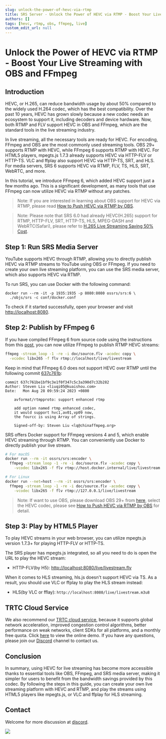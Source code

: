 ```yaml
---
slug: unlock-the-power-of-hevc-via-rtmp
title: SRS Server - Unlock the Power of HEVC via RTMP - Boost Your Live Streaming with OBS and FFmpeg
authors: []
tags: [hevc, rtmp, obs, ffmpeg, live]
custom_edit_url: null
---
```


# Unlock the Power of HEVC via RTMP - Boost Your Live Streaming with OBS and FFmpeg

## Introduction

HEVC, or H.265, can reduce bandwidth usage by about 50% compared to the widely used H.264 codec, which has the 
best compatibility. Over the past 10 years, HEVC has grown slowly because a new codec needs an ecosystem to 
support it, including decoders and device hardware. Now, both RTMP and FLV support HEVC in OBS and FFmpeg, 
which are the standard tools in the live streaming industry.

<!--truncate-->

In live streaming, all the necessary tools are ready for HEVC. For encoding, FFmpeg and OBS are the most commonly 
used streaming tools. OBS 29+ supports RTMP with HEVC, while FFmpeg 6 supports RTMP with HEVC. For HTML5 players, 
mpegts.js 1.7.3 already supports HEVC via HTTP-FLV or HTTP-TS. VLC and ffplay also support HEVC via HTTP-TS, SRT, 
and HLS. For media servers, SRS 6 supports HEVC via RTMP, FLV, TS, HLS, SRT, WebRTC, and more.

In this tutorial, we introduce FFmpeg 6, which added HEVC support just a few months ago. This is a significant 
development, as many tools that use FFmpeg can now utilize HEVC via RTMP without any patches.

> Note: If you are interested in learning about OBS support for HEVC via RTMP, please read 
> [How to Push HEVC via RTMP by OBS](./2023-04-08-Push-HEVC-via-RTMP-by-OBS.md).

> Note: Please note that SRS 6.0 had already HEVC(H.265) support for RTMP, HTTP-FLV, SRT, HTTP-TS, HLS, MPEG-DASH 
> and WebRTC(Safari), please refer to [H.265 Live Streaming Saving 50% Cost](./2023-03-07-Lets-Do-H265-Live-Streaming.md).

## Step 1: Run SRS Media Server

YouTube supports HEVC through RTMP, allowing you to directly publish HEVC via RTMP streams to YouTube using 
OBS or FFmpeg. If you need to create your own live streaming platform, you can use the SRS media server, which 
also supports HEVC via RTMP. 

To run SRS, you can use Docker with the following command:

```
docker run --rm -it -p 1935:1935 -p 8080:8080 ossrs/srs:6 \
  ./objs/srs -c conf/docker.conf
```

To check if it started successfully, open your browser and visit 
[http://localhost:8080](http://localhost:8080).

## Step 2: Publish by FFmpeg 6

If you have compiled FFmpeg 6 from source code using the instructions from this [post](/docs/v6/doc/hevc#ffmpeg-tools), 
you can now utilize FFmpeg to publish RTMP HEVC streams:

```bash
ffmpeg -stream_loop -1 -re -i doc/source.flv -acodec copy \
  -vcodec libx265 -f flv rtmp://localhost/live/livestream
```

Keep in mind that FFmpeg 6.0 does not support HEVC over RTMP until the following commit
[637c761b](https://github.com/FFmpeg/FFmpeg/commit/637c761be1bf9c3e1f0f347c5c3a390d7c32b282):

```
commit 637c761be1bf9c3e1f0f347c5c3a390d7c32b282
Author: Steven Liu <liuqi05@kuaishou.com>
Date:   Mon Aug 28 09:59:24 2023 +0800

    avformat/rtmpproto: support enhanced rtmp
    
    add option named rtmp_enhanced_codec,
    it would support hvc1,av01,vp09 now,
    the fourcc is using Array of strings.
    
    Signed-off-by: Steven Liu <lq@chinaffmpeg.org>
```

SRS offers Docker support for FFmpeg versions 4 and 5, which enable HEVC streaming through RTMP. You can 
conveniently use Docker to directly publish your live stream.

```bash
# For macOS
docker run --rm -it ossrs/srs:encoder \
  ffmpeg -stream_loop -1 -re -i doc/source.flv -acodec copy \
    -vcodec libx265 -f flv rtmp://host.docker.internal/live/livestream

# For Linux
docker run --net=host --rm -it ossrs/srs:encoder \
  ffmpeg -stream_loop -1 -re -i doc/source.flv -acodec copy \
    -vcodec libx265 -f flv rtmp://127.0.0.1/live/livestream
```

> Note: If want to use OBS, please download OBS 29+ from [here](https://github.com/obsproject/obs-studio/releases),
> select the HEVC codec, please see [How to Push HEVC via RTMP by OBS](./2023-04-08-Push-HEVC-via-RTMP-by-OBS.md)
> for detail.

## Step 3: Play by HTML5 Player

To play HEVC streams in your web browser, you can utilize mpegts.js version 1.7.3+ for playing HTTP-FLV or 
HTTP-TS. 

The SRS player has mpegts.js integrated, so all you need to do is open the URL to play the HEVC stream:

* HTTP-FLV(by H5):  [http://localhost:8080/live/livestream.flv](http://localhost:8080/players/srs_player.html?autostart=true)

When it comes to HLS streaming, hls.js doesn't support HEVC via TS. As a result, you should use VLC or ffplay 
to play the HLS stream instead:

* HLS(by VLC or fflay): `http://localhost:8080/live/livestream.m3u8`

## TRTC Cloud Service

We also recommend our [TRTC cloud service](https://trtc.io/register?utm_source=community&utm_medium=ossrs&utm_campaign=OBS-WHIP-TRTC&_channel_track_key=K7mXPmCZ), 
because it supports global network acceleration, improved congestion control algorithms, better performance on weak networks, 
client SDKs for all platforms, and a monthly free quota. Click [here](https://ossrs.io/trtc/demo?utm_source=community&utm_medium=ossrs&utm_campaign=OBS-WHIP-TRTC&_channel_track_key=lfJKyOlF)
to view the online demo. If you have any questions, please join our [Discord](https://discord.gg/DCCH6HyhuT) channel
to contact us.

## Conclusion

In summary, using HEVC for live streaming has become more accessible thanks to essential tools like OBS, FFmpeg, 
and SRS media server, making it simpler for users to benefit from the bandwidth savings provided by this codec. 
By following the steps in this guide, you can create your own live streaming platform with HEVC and RTMP, and 
play the streams using HTML5 players like mpegts.js, or VLC and ffplay for HLS streaming.

## Contact

Welcome for more discussion at [discord](https://discord.gg/bQUPDRqy79).

![](https://ossrs.net/gif/v1/sls.gif?site=ossrs.io&path=/lts/blog-en/23-10-26-Unlock-the-Power-of-HEVC-via-RTMP)
